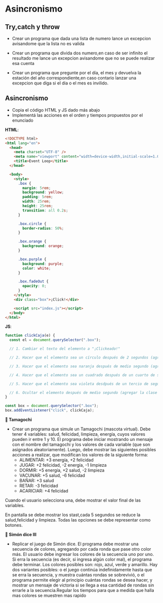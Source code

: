 # Asincronismo

## Try,catch y throw

- Crear un programa que dada una lista de numero lance un excepcion avisandome que la lista no es valida

- Crear un programa que divida dos numero,en caso de ser infinito el resultado me lance un excepcion avisandome que no se puede realizar esa cuenta

- Crear un programa que pregunte por el día, el mes y devuelva la estación del año correspondiente,en caso contario lanzar una excepcion que diga si el dia o el mes es invilido.

## Asincronismo

- Copia el código HTML y JS dado más abajo
- Implementá las acciones en el orden y tiempos propuestos por el enunciado

**HTML**:

```html
<!DOCTYPE html>
<html lang="en">
  <head>
    <meta charset="UTF-8" />
    <meta name="viewport" content="width=device-width,initial-scale=1.0" />
    <title>Event Loop</title>
  </head>

  <body>
    <style>
      .box {
        margin: 5rem;
        background: yellow;
        padding: 5rem;
        width: 25rem;
        height: 25rem;
        transition: all 0.2s;
      }

      .box.circle {
        border-radius: 50%;
      }

      .box.orange {
        background: orange;
      }

      .box.purple {
        background: purple;
        color: white;
      }

      .box.fadeOut {
        opacity: 0;
      }
    </style>
    <div class="box">¡Click!</div>

    <script src="index.js"></script>
  </body>
</html>
```

**JS**:

```js
function clickCaja(e) {
  const el = document.querySelector(".box");

  // 1. Cambiar el texto del elemento a "¡Clickeado!"

  // 2. Hacer que el elemento sea un círculo después de 2 segundos (agregar la clase circle)

  // 3. Hacer que el elemento sea naranja después de medio segundo (agregar la clase orange)

  // 4. Hacer que el elemento sea un cuadrado después de un cuarto de segundo (remover la clase circle)

  // 5. Hacer que el elemento sea violeta desdpués de un tercio de segundo (remover la clase orange y agregar la clase purple)

  // 6. Ocultar el elemento después de medio segundo (agregar la clase fadeOut)
}

const box = document.querySelector(".box");
box.addEventListener("click", clickCaja);
```

**🐛 Tamagochi**

- Crear un programa que simule un Tamagochi (mascota virtual). Debe tener 4 variables: salud, felicidad, limpieza, energía, cuyos valores pueden ir entre 1 y 10. El programa debe iniciar mostrando un mensaje con el nombre del tamagochi y los valores de cada variable (que son asignados aleatoriamente). Luego, debe mostrar las siguientes posibles acciones a realizar, que modifican los valores de la siguiente forma:
  - ALIMENTAR: +3 energía, +2 felicidad
  - JUGAR: +2 felicidad, -2 energía, -1 limpieza
  - DORMIR: +5 energía, +2 salud, -2 limpieza
  - VACUNAR: +5 salud, -6 felicidad
  - BAÑAR: +3 salud
  - RETAR: -3 felicidad
  - ACARICIAR: +4 felicidad

Cuando el usuario selecciona una, debe mostrar el valor final de las variables.

En pantalla se debe mostrar los stast,cada 5 segundos se reduce la salud,felicidad y limpieza.
Todas las opciones se debe representar como botones.

**🎨 Simón dice III**

- Replicar el juego de Simón dice. El programa debe mostrar una secuencia de colores, agregando por cada ronda que pase otro color más. El usuario debe ingresar los colores de la secuencia uno por uno. Si erra la secuencia (es decir, si ingresa algún color mal), el programa debe terminar. Los colores posibles son: rojo, azul, verde y amarillo. Hay dos variantes posibles: o el juego continúa indefinidamente hasta que se erra la secuencia, y muestra cuántas rondas se sobrevivió, o el programa permite elegir al principio cuántas rondas se desea hacer, y mostrar un mensaje de victoria si se llega a esa cantidad de rondas sin errarle a la secuencia.Regular los tiempos para que a medida que halla mas colores se muestren mas rapido
